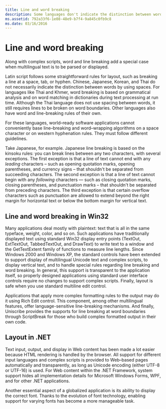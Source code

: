```yaml
---
title: Line and word breaking
description: Some languages don't indicate the distinction between words by using spaces, different guidelines must be followed to deal with these languages.
ms.assetid: 792a33f6-1e08-48e9-b7f4-9a845c0fb9c8
ms.date: 03/16/2016
---
```

# Line and word breaking

Along with complex scripts, word and line breaking add a special case when multilingual text is to be parsed or displayed.

Latin script follows some straightforward rules for layout, such as breaking a line at a space, tab, or hyphen.
Chinese, Japanese, Korean, and Thai do not necessarily indicate the distinction between words by using spaces.
For languages like Thai and Khmer, word breaking is based on grammatical analysis and on word matching in dictionaries during text processing at run time.
Although the Thai language does not use spacing between words, it still requires lines to be broken on word boundaries.
Other languages also have word and line-breaking rules of their own.

For these languages, world–ready software applications cannot conveniently base line–breaking and word–wrapping algorithms on a space character or on western hyphenation rules.
They must follow different guidelines.

Take Japanese, for example. Japanese line breaking is based on the kinsoku rules: you can break lines between any two characters, with several exceptions.
The first exception is that a line of text cannot end with any _leading_ characters – such as opening quotation marks, opening parentheses, and currency signs – that shouldn't be separated from succeeding characters.
The second exception is that a line of text cannot begin with any _following_ characters — such as closing quotation marks, closing parentheses, and punctuation marks – that shouldn't be separated from preceding characters.
The third exception is that certain overflow characters such as punctuation are allowed to extend beyond the right margin for horizontal text or below the bottom margin for vertical text.

## Line and word breaking in Win32

Many applications deal mostly with plaintext: text that is all in the same typeface, weight, color, and so on.
Such applications have traditionally displayed text using standard Win32 display entry points (TextOut, ExtTextOut, TabbedTextOut, and DrawText) to write text to a window and the GetTextExtent family of functions to measure line lengths.
Since Windows 2000 and Windows XP, the standard controls have been extended to support display of multilingual Unicode text and complex scripts, to display vertical text, and to handle special rules regarding line breaking and word breaking.
In general, this support is transparent to the application itself, so properly designed applications using standard user interface controls require no changes to support complex scripts.
Finally, layout is safe when you use standard multiline edit control.

Applications that apply more complex formatting rules to the output may do it using Rich Edit control.
This component, among other multilingual features, offer language-sensitive line-breaking mechanisms.
And finally, Uniscribe provides the supports for line breaking at word boundaries through ScriptBreak for those who build complex formatted output in their own code.

## Layout in .NET

Text input, output, and display in Web content has been made a lot easier because HTML rendering is handled by the browser.
All support for different input languages and complex scripts is provided to Web–based pages automatically and transparently, as long as Unicode encoding (either UTF-8 or UTF-16) is used.
For Web content within the .NET Framework, system support hides all implementation details for Microsoft Windows Forms, WPF, and for other .NET applications.

Another essential aspect of a globalized application is its ability to display the correct font.
Thanks to the evolution of font technology, enabling support for varying fonts has become a more manageable task.
